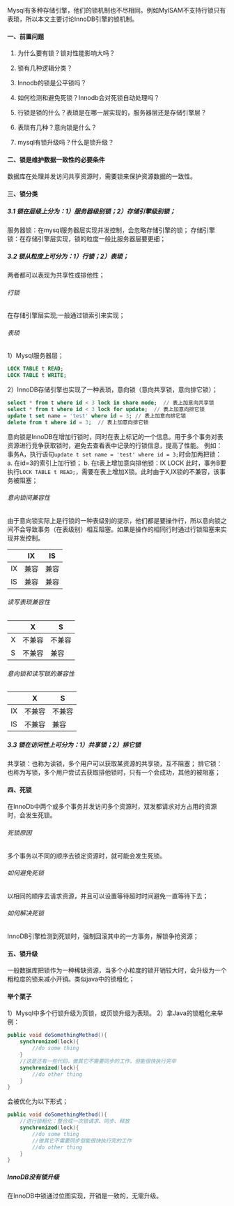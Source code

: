 Mysql有多种存储引擎，他们的锁机制也不尽相同。例如MyISAM不支持行锁只有表琐，所以本文主要讨论InnoDB引擎的锁机制。

#### 一、前置问题

1. 为什么要有锁？锁对性能影响大吗？

2. 锁有几种逻辑分类？

3. Innodb的锁是公平锁吗？

4. 如何检测和避免死锁？Innodb会对死锁自动处理吗？

5. 行锁是锁的什么？表琐是在哪一层实现的，服务器层还是存储引擎层？

6. 表琐有几种？意向锁是什么？

7. mysql有锁升级吗？什么是锁升级？
   
#### 二、锁是维护数据一致性的必要条件
   
数据库在处理并发访问共享资源时，需要锁来保护资源数据的一致性。
   
#### 三、锁分类
   
##### 3.1 锁在层级上分为：1）服务器级别锁；2）存储引擎级别锁；
   
服务器锁：在mysql服务器层实现并发控制，会忽略存储引擎的锁；
存储引擎锁：在存储引擎层实现，锁的粒度一般比服务器层要更细；
   
##### 3.2 锁从粒度上可分为：1）行锁；2）表琐；
   
两者都可以表现为共享性或排他性；
   
###### 行锁
   
在存储引擎层实现;一般通过锁索引来实现；
   
###### 表琐
   
1）Mysql服务器层；

```sql
LOCK TABLE t READ;
LOCK TABLE t WRITE;
```

2）InnoDB存储引擎也实现了一种表琐，意向锁（意向共享锁，意向排它锁）；

```sql
select * from t where id < 3 lock in share mode;  // 表上加意向共享锁
select * from t where id < 3 lock for update;  // 表上加意向排它锁
update t set name = 'test' where id = 3; // 表上加意向排它锁
delete from t where id = 3;  // 表上加意向排它锁
```

意向锁是InnoDB在增加行锁时，同时在表上标记的一个信息。用于多个事务对表资源进行竞争获取锁时，避免去查看表中记录的行锁信息，提高了性能。
例如：事务A，执行语句`update t set name = 'test' where id = 3;`时会加两把锁：
a. 在id=3的索引上加行锁；
b. 在t表上增加意向排他锁：IX LOCK
此时，事务B要执行`LOCK TABLE t READ;`，需要在表上增加X锁。此时由于X,IX锁的不兼容，该事务被阻塞；

###### 意向锁间兼容性

由于意向锁实际上是行锁的一种表级别的提示，他们都是要操作行，所以意向锁之间不会导致事务（在表级别）相互阻塞。如果是操作的相同行时通过行锁阻塞来实现并发控制。

|     | IX  | IS  |
| --- | --- | --- |
| IX  | 兼容  | 兼容  |
| IS  | 兼容  | 兼容  |

###### 读写表琐兼容性

|     | X   | S   |
| --- | --- | --- |
| X   | 不兼容 | 不兼容 |
| S   | 不兼容 | 兼容  |

###### 意向锁和读写锁的兼容性

|     | X   | S   |
| --- | --- | --- |
| IX  | 不兼容 | 不兼容 |
| IS  | 不兼容 | 兼容  |

##### 3.3 锁在访问性上可分为：1）共享锁；2）排它锁

共享锁：也称为读锁，多个用户可以获取某资源的共享锁，互不阻塞；
排它锁：也称为写锁，多个用户尝试去获取排他锁时，只有一个会成功，其他的被阻塞；

#### 四、死锁

在InnoDb中两个或多个事务并发访问多个资源时，双发都请求对方占用的资源时，会发生死锁。

###### 死锁原因

多个事务以不同的顺序去锁定资源时，就可能会发生死锁。

###### 如何避免死锁

以相同的顺序去请求资源，并且可以设置等待超时时间避免一直等待下去；

###### 如何解决死锁

InnoDB引擎检测到死锁时，强制回滚其中的一方事务，解锁争抢资源；

#### 五、锁升级

一般数据库把锁作为一种稀缺资源，当多个小粒度的锁开销较大时，会升级为一个粗粒度的锁来减小开销。类似java中的锁粗化；

#### 举个栗子

1）Mysql中多个行锁升级为页锁，或页锁升级为表琐。
2）拿Java的锁粗化来举例：

```java
public void doSomethingMethod(){
    synchronized(lock){
        //do some thing
    }
    //这是还有一些代码，做其它不需要同步的工作，但能很快执行完毕
    synchronized(lock){
        //do other thing
    }
}
```

会被优化为以下形式；

```java
public void doSomethingMethod(){
    //进行锁粗化：整合成一次锁请求、同步、释放
    synchronized(lock){
        //do some thing
        //做其它不需要同步但能很快执行完的工作
        //do other thing
    }
}
```

##### InnoDB没有锁升级

在InnoDB中锁通过位图实现，开销是一致的，无需升级。